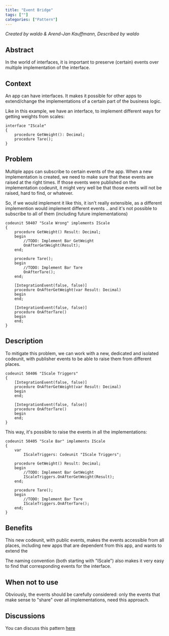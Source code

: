 ```yaml
---
title: "Event Bridge"
tags: [""]
categories: ["Pattern"]
---
```


_Created by waldo & Arend-Jan Kauffmann, Described by waldo_

## Abstract

In the world of interfaces, it is important to preserve (certain) events over multiple implementation of the interface.

## Context

An app can have interfaces.
It makes it possible for other apps to extend/change the implementations of a certain part of the business logic.

Like in this example, we have an interface, to implement different ways for getting weights from scales:

```AL
interface "IScale"
{
    procedure GetWeight(): Decimal;
    procedure Tare();
}
```

## Problem

Multiple apps can subscribe to certain events of the app.
When a new implementation is created, we need to make sure that these events are raised at the right times.  If those events were published on the implementation codeunit, it might very well be that those events will not be raised, hard to find, or whatever.

So, if we would implement it like this, it isn't really extensible, as a different implemention would implement different events .. and it's not possible to subscribe to all of them (including future implementations)

```AL
codeunit 50407 "Scale Wrong" implements IScale
{
    procedure GetWeight() Result: Decimal;
    begin
        //TODO: Implement Bar GetWeight
        OnAfterGetWeight(Result);
    end;

    procedure Tare();
    begin
        //TODO: Implement Bar Tare
        OnAfterTare();
    end;

    [IntegrationEvent(false, false)]
    procedure OnAfterGetWeight(var Result: Decimal)
    begin
    end;

    [IntegrationEvent(false, false)]
    procedure OnAfterTare()
    begin
    end;
}
```

## Description

To mitigate this problem, we can work with a new, dedicated and isolated codeunit, with publisher events to be able to raise them from different places.

```AL
codeunit 50406 "IScale Triggers"
{
    [IntegrationEvent(false, false)]
    procedure OnAfterGetWeight(var Result: Decimal)
    begin
    end;

    [IntegrationEvent(false, false)]
    procedure OnAfterTare()
    begin
    end;
}
```

This way, it's possible to raise the events in all the implementations:

```AL
codeunit 50405 "Scale Bar" implements IScale
{
    var
        IScaleTriggers: Codeunit "IScale Triggers";

    procedure GetWeight() Result: Decimal;
    begin
        //TODO: Implement Bar GetWeight
        IScaleTriggers.OnAfterGetWeight(Result);
    end;

    procedure Tare();
    begin
        //TODO: Implement Bar Tare
        IScaleTriggers.OnAfterTare();
    end;
}
```

## Benefits

This new codeunit, with public events, makes the events accessible from all places, including new apps that are dependent from this app, and wants to extend the 

The naming convention (both starting with "IScale") also makes it very easy to find that corresponding events for the interface.

## When not to use

Obviously, the events should be carefully considered: only the events that make sense to "share" over all implementations, need this approach.

## Discussions

You can discuss this pattern [here](https://github.com/microsoft/alguidelines/discussions/66)